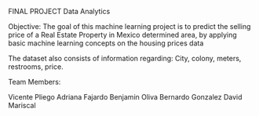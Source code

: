 FINAL PROJECT Data Analytics

Objective: The goal of this machine learning project is to predict the selling price of a Real Estate Property in Mexico determined area, by applying basic machine learning concepts on the housing prices data

The dataset also consists of information regarding: City, colony, meters, restrooms, price.

Team Members:

Vicente Pliego
Adriana Fajardo
Benjamin Oliva
Bernardo Gonzalez
David Mariscal








